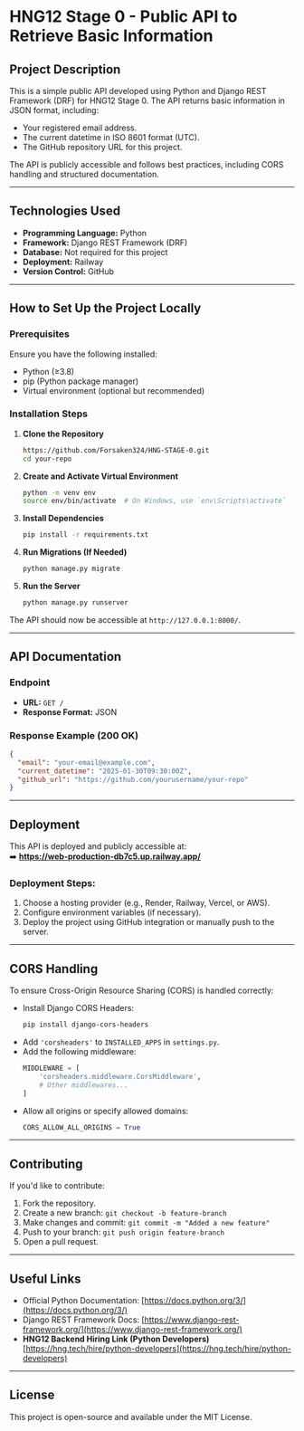 # HNG12 Stage 0 - Public API to Retrieve Basic Information

## Project Description
This is a simple public API developed using Python and Django REST Framework (DRF) for HNG12 Stage 0. The API returns basic information in JSON format, including:
- Your registered email address.
- The current datetime in ISO 8601 format (UTC).
- The GitHub repository URL for this project.

The API is publicly accessible and follows best practices, including CORS handling and structured documentation.

---

## Technologies Used
- **Programming Language:** Python
- **Framework:** Django REST Framework (DRF)
- **Database:** Not required for this project
- **Deployment:** Railway
- **Version Control:** GitHub

---

## How to Set Up the Project Locally

### Prerequisites
Ensure you have the following installed:
- Python (≥3.8)
- pip (Python package manager)
- Virtual environment (optional but recommended)

### Installation Steps
1. **Clone the Repository**  
   ```sh
   https://github.com/Forsaken324/HNG-STAGE-0.git
   cd your-repo
   ```

2. **Create and Activate Virtual Environment**  
   ```sh
   python -m venv env  
   source env/bin/activate  # On Windows, use `env\Scripts\activate`
   ```

3. **Install Dependencies**  
   ```sh
   pip install -r requirements.txt
   ```

4. **Run Migrations (If Needed)**  
   ```sh
   python manage.py migrate
   ```

5. **Run the Server**  
   ```sh
   python manage.py runserver
   ```

The API should now be accessible at `http://127.0.0.1:8000/`.

---

## API Documentation

### Endpoint
- **URL:** `GET /`
- **Response Format:** JSON  

### Response Example (200 OK)
```json
{
  "email": "your-email@example.com",
  "current_datetime": "2025-01-30T09:30:00Z",
  "github_url": "https://github.com/yourusername/your-repo"
}
```

---

## Deployment
This API is deployed and publicly accessible at:  
➡️ **https://web-production-db7c5.up.railway.app/**  

### Deployment Steps:
1. Choose a hosting provider (e.g., Render, Railway, Vercel, or AWS).
2. Configure environment variables (if necessary).
3. Deploy the project using GitHub integration or manually push to the server.

---

## CORS Handling
To ensure Cross-Origin Resource Sharing (CORS) is handled correctly:
- Install Django CORS Headers:
  ```sh
  pip install django-cors-headers
  ```
- Add `'corsheaders'` to `INSTALLED_APPS` in `settings.py`.
- Add the following middleware:
  ```python
  MIDDLEWARE = [
      'corsheaders.middleware.CorsMiddleware',
      # Other middlewares...
  ]
  ```
- Allow all origins or specify allowed domains:
  ```python
  CORS_ALLOW_ALL_ORIGINS = True
  ```

---

## Contributing
If you'd like to contribute:
1. Fork the repository.
2. Create a new branch: `git checkout -b feature-branch`
3. Make changes and commit: `git commit -m "Added a new feature"`
4. Push to your branch: `git push origin feature-branch`
5. Open a pull request.

---

## Useful Links
- Official Python Documentation: [https://docs.python.org/3/](https://docs.python.org/3/)
- Django REST Framework Docs: [https://www.django-rest-framework.org/](https://www.django-rest-framework.org/)
- **HNG12 Backend Hiring Link (Python Developers)**  
  [https://hng.tech/hire/python-developers](https://hng.tech/hire/python-developers)

---

## License
This project is open-source and available under the MIT License.
